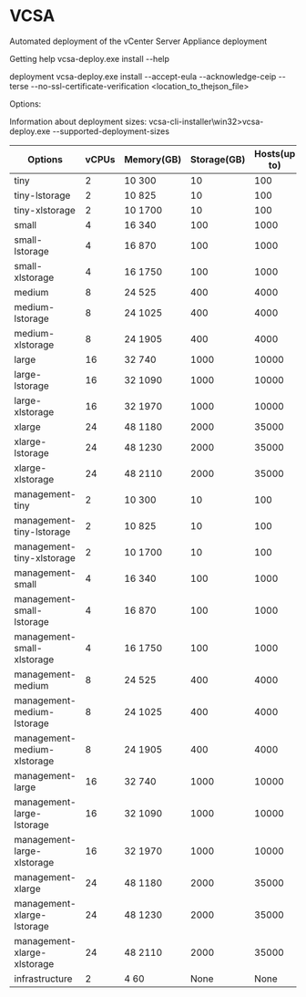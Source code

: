 # VCSA
Automated deployment of the vCenter Server Appliance deployment

Getting help
vcsa-deploy.exe install --help


deployment
vcsa-deploy.exe install --accept-eula --acknowledge-ceip --terse --no-ssl-certificate-verification <location_to_thejson_file>


Options:

Information about deployment sizes:
vcsa-cli-installer\win32>vcsa-deploy.exe --supported-deployment-sizes


|Options                     |vCPUs |Memory(GB)|Storage(GB)| Hosts(up to)| VMs(up to)|
|-------------------------   |------|----------|-----------|-------------|-----------|
|tiny                        |   2  |   10         300     |    10       |    100    |
|tiny-lstorage               |   2  |   10         825     |    10       |    100    |
|tiny-xlstorage              |   2  |   10         1700    |    10       |    100    |
|small                       |   4  |   16         340     |    100      |    1000   |
|small-lstorage              |   4  |   16         870     |    100      |    1000   |
|small-xlstorage             |   4  |   16         1750    |    100      |    1000   |
|medium                      |   8  |   24         525     |    400      |    4000   |
|medium-lstorage             |   8  |   24         1025    |    400      |    4000   |
|medium-xlstorage            |   8  |   24         1905    |    400      |    4000   |
|large                       |   16 |   32         740     |    1000     |    10000  |
|large-lstorage              |   16 |   32         1090    |    1000     |    10000  |
|large-xlstorage             |   16 |   32         1970    |    1000     |    10000  |
|xlarge                      |   24 |   48         1180    |    2000     |    35000  |
|xlarge-lstorage             |   24 |   48         1230    |    2000     |    35000  |
|xlarge-xlstorage            |   24 |   48         2110    |    2000     |    35000  |
|management-tiny             |   2  |   10         300     |    10       |    100    |
|management-tiny-lstorage    |   2  |   10         825     |    10       |    100    |
|management-tiny-xlstorage   |   2  |   10         1700    |    10       |    100    |
|management-small            |   4  |   16         340     |    100      |    1000   |
|management-small-lstorage   |   4  |   16         870     |    100      |    1000   |
|management-small-xlstorage  |  4   |   16         1750    |    100      |    1000   |
|management-medium           | 8    |   24         525     |    400      |    4000   |
|management-medium-lstorage  |  8   |   24         1025    |    400      |    4000   |
|management-medium-xlstorage | 8    |   24         1905    |    400      |    4000   |
|management-large            |16    |   32         740     |    1000     |    10000  |
|management-large-lstorage   |16    |   32         1090    |    1000     |    10000  |
|management-large-xlstorage  |16    |   32         1970    |    1000     |    10000  |
|management-xlarge           |24    |   48         1180    |    2000     |    35000  |
|management-xlarge-lstorage  |24    |   48         1230    |    2000     |    35000  |
|management-xlarge-xlstorage |24    |   48         2110    |    2000     |    35000  |
|infrastructure              |2     |   4          60      |    None     |    None   |
